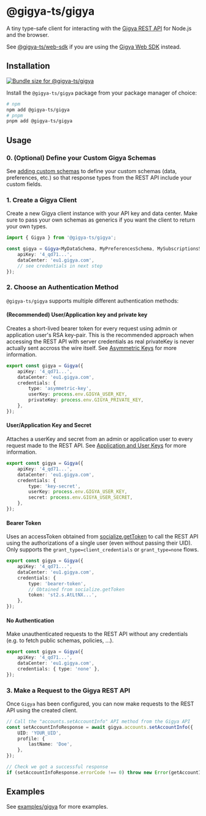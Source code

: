 # @gigya-ts/gigya

A tiny type-safe client for interacting with the [Gigya REST API](https://help.sap.com/docs/SAP_CUSTOMER_DATA_CLOUD/8b8d6fffe113457094a17701f63e3d6a/416d906d70b21014bbc5a10ce4041860.html) for Node.js and the browser.

See [@gigya-ts/web-sdk](/packages/web-sdk/README.md) if you are using the [Gigya Web SDK](https://help.sap.com/docs/SAP_CUSTOMER_DATA_CLOUD/8b8d6fffe113457094a17701f63e3d6a/417f6b5e70b21014bbc5a10ce4041860.html) instead.

## Installation

<a href="https://pkg-size.dev/@gigya-ts/gigya"><img src="https://pkg-size.dev/badge/bundle/3415" title="Bundle size for @gigya-ts/gigya"></a>

Install the `@gigya-ts/gigya` package from your package manager of choice:

```bash
# npm
npm add @gigya-ts/gigya
# pnpm
pnpm add @gigya-ts/gigya
```

## Usage

### 0. (Optional) Define your Custom Gigya Schemas

See [adding custom schemas](/docs/adding-custom-schemas.md) to define your custom schemas (data, preferences, etc.) so that response types from the REST API include your custom fields.

### 1. Create a Gigya Client

Create a new Gigya client instance with your API key and data center. Make sure to pass your own schemas as generics if you want the client to return your own types.

```typescript
import { Gigya } from '@gigya-ts/gigya';

const gigya = Gigya<MyDataSchema, MyPreferencesSchema, MySubscriptionsSchema>({
    apiKey: '4_qd71...',
    dataCenter: 'eu1.gigya.com',
    // see credentials in next step
});
```

### 2. Choose an Authentication Method

`@gigya-ts/gigya` supports multiple different authentication methods:

#### (Recommended) User/Application key and private key

Creates a short-lived bearer token for every request using admin or application user's RSA key-pair. This is the recommended approach when accessing the REST API with server credentials as real privateKey is never actually sent accross the wire itself. See [Asymmetric Keys](https://help.sap.com/docs/SAP_CUSTOMER_DATA_CLOUD/8b8d6fffe113457094a17701f63e3d6a/4eb8307555d24988a5a3c542b65ccf77.html) for more information.

```typescript
export const gigya = Gigya({
    apiKey: '4_qd71...',
    dataCenter: 'eu1.gigya.com',
    credentials: {
        type: 'asymmetric-key',
        userKey: process.env.GIGYA_USER_KEY,
        privateKey: process.env.GIGYA_PRIVATE_KEY,
    },
});
```

#### User/Application Key and Secret

Attaches a userKey and secret from an admin or application user to every request made to the REST API. See [Application and User Keys](https://help.sap.com/docs/SAP_CUSTOMER_DATA_CLOUD/8b8d6fffe113457094a17701f63e3d6a/6d7bed554d8b4cf09a16faadd5519d1b.html) for more information.

```typescript
export const gigya = Gigya({
    apiKey: '4_qd71...',
    dataCenter: 'eu1.gigya.com',
    credentials: {
        type: 'key-secret',
        userKey: process.env.GIGYA_USER_KEY,
        secret: process.env.GIGYA_USER_SECRET,
    },
});
```

#### Bearer Token

Uses an accessToken obtained from [socialize.getToken](https://help.sap.com/docs/SAP_CUSTOMER_DATA_CLOUD/8b8d6fffe113457094a17701f63e3d6a/4175c2f570b21014bbc5a10ce4041860.html) to call the REST API using the authorizations of a single user (even without passing their UID). Only supports the `grant_type=client_credentials` or `grant_type=none` flows.

```typescript
export const gigya = Gigya({
    apiKey: '4_qd71...',
    dataCenter: 'eu1.gigya.com',
    credentials: {
        type: 'bearer-token',
        // Obtained from socialize.getToken
        token: 'st2.s.AtLtNX...',
    },
});
```

#### No Authentication

Make unauthenticated requests to the REST API without any credentials (e.g. to fetch public schemas, policies, ...).

```typescript
export const gigya = Gigya({
    apiKey: '4_qd71...',
    dataCenter: 'eu1.gigya.com',
    credentials: { type: 'none' },
});
```

### 3. Make a Request to the Gigya REST API

Once `Gigya` has been configured, you can now make requests to the REST API using the created client.

```typescript
// Call the "accounts.setAccountInfo" API method from the Gigya API
const setAccountInfoResponse = await gigya.accounts.setAccountInfo({
    UID: 'YOUR_UID',
    profile: {
        lastName: 'Doe',
    },
});

// Check we got a successful response
if (setAccountInfoResponse.errorCode !== 0) throw new Error(getAccountInfoResponse.errorMessage);
```

## Examples

See [examples/gigya](/examples/gigya/) for more examples.
